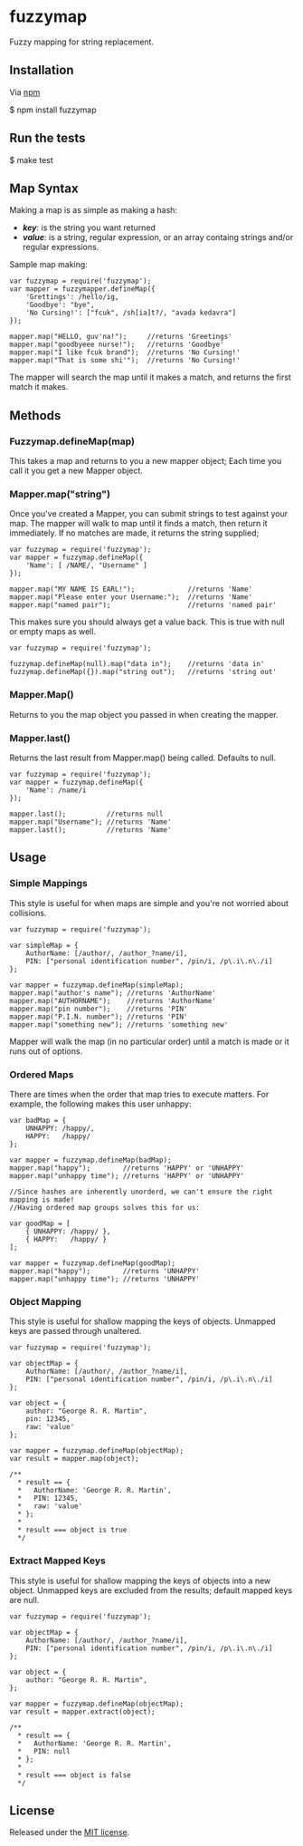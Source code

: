 fuzzymap
=========

Fuzzy mapping for string replacement.

## Installation
Via [npm](http://github.com/isaacs/npm)

  $ npm install fuzzymap

## Run the tests

  $ make test

## Map Syntax
Making a map is as simple as making a hash:
 - ___key___: is the string you want returned
 - ___value___: is a string, regular expression, or an array containg strings and/or regular expressions.

Sample map making:

    var fuzzymap = require('fuzzymap');
    var mapper = fuzzymapper.defineMap({
        'Grettings': /hello/ig,
        'Goodbye': "bye",
        'No Cursing!': ["fcuk", /sh[ia]t?/, "avada kedavra"]
    });

    mapper.map("HELLO, guv'na!");     //returns 'Greetings'
    mapper.map("goodbyeee nurse!");   //returns 'Goodbye'
    mapper.map("I like fcuk brand");  //returns 'No Cursing!'
    mapper.map("That is some shi'");  //returns 'No Cursing!'

The mapper will search the map until it makes a match, and returns the first match it makes.

## Methods
### Fuzzymap.defineMap(map)
This takes a map and returns to you a new mapper object;
Each time you call it you get a new Mapper object.

### Mapper.map("string")
Once you've created a Mapper, you can submit strings to test against your map.
The mapper will walk to map until it finds a match, then return it immediately.
If no matches are made, it returns the string supplied;

    var fuzzymap = require('fuzzymap');
    var mapper = fuzzymap.defineMap({
        'Name': [ /NAME/, "Username" ]
    });

    mapper.map("MY NAME IS EARL!");             //returns 'Name'
    mapper.map("Please enter your Username:");  //returns 'Name'
    mapper.map("named pair");                   //returns 'named pair'

This makes sure you should always get a value back.
This is true with null or empty maps as well.

    var fuzzymap = require('fuzzymap');
  
    fuzzymap.defineMap(null).map("data in");    //returns 'data in'
    fuzzymap.defineMap({}).map("string out");   //returns 'string out'
  
### Mapper.Map()
Returns to you the map object you passed in when creating the mapper.

### Mapper.last()
Returns the last result from Mapper.map() being called.
Defaults to null.

    var fuzzymap = require('fuzzymap');
    var mapper = fuzzymap.defineMap({
        'Name': /name/i
    });

    mapper.last();          //returns null
    mapper.map("Username"); //returns 'Name'
    mapper.last();          //returns 'Name'

## Usage
### Simple Mappings
This style is useful for when maps are simple and you're not worried about collisions.

    var fuzzymap = require('fuzzymap');

    var simpleMap = {
        AuthorName: [/author/, /author_?name/i],
        PIN: ["personal identification number", /pin/i, /p\.i\.n\./i]
    };

    var mapper = fuzzymap.defineMap(simpleMap);
    mapper.map("author's name"); //returns 'AuthorName'
    mapper.map("AUTHORNAME");    //returns 'AuthorName'
    mapper.map("pin number");    //returns 'PIN'
    mapper.map("P.I.N. number"); //returns 'PIN'
    mapper.map("something new"); //returns 'something new'

Mapper will walk the map (in no particular order) until a match is made or it runs out of options.

### Ordered Maps
There are times when the order that map tries to execute matters.
For example, the following makes this user unhappy:

    var badMap = {
        UNHAPPY: /happy/,
        HAPPY:   /happy/
    };

    var mapper = fuzzymap.defineMap(badMap);
    mapper.map("happy");        //returns 'HAPPY' or 'UNHAPPY'
    mapper.map("unhappy time"); //returns 'HAPPY' or 'UNHAPPY'

    //Since hashes are inherently unorderd, we can't ensure the right mapping is made!
    //Having ordered map groups solves this for us:

    var goodMap = [
        { UNHAPPY: /happy/ },
        { HAPPY:   /happy/ }
    ];

    var mapper = fuzzymap.defineMap(goodMap);
    mapper.map("happy");        //returns 'UNHAPPY'
    mapper.map("unhappy time"); //returns 'UNHAPPY'

### Object Mapping
This style is useful for shallow mapping the keys of objects.
Unmapped keys are passed through unaltered.

    var fuzzymap = require('fuzzymap');

    var objectMap = {
        AuthorName: [/author/, /author_?name/i],
        PIN: ["personal identification number", /pin/i, /p\.i\.n\./i]
    };

    var object = {
        author: "George R. R. Martin",
        pin: 12345,
        raw: 'value'
    };

    var mapper = fuzzymap.defineMap(objectMap);
    var result = mapper.map(object);
    
    /**
      * result == {
      *   AuthorName: 'George R. R. Martin',
      *   PIN: 12345,
      *   raw: 'value'
      * };
      *
      * result === object is true
      */

### Extract Mapped Keys
This style is useful for shallow mapping the keys of objects into a new object.
Unmapped keys are excluded from the results; default mapped keys are null.

    var fuzzymap = require('fuzzymap');

    var objectMap = {
        AuthorName: [/author/, /author_?name/i],
        PIN: ["personal identification number", /pin/i, /p\.i\.n\./i]
    };

    var object = {
        author: "George R. R. Martin",
    };

    var mapper = fuzzymap.defineMap(objectMap);
    var result = mapper.extract(object);
    
    /**
      * result == {
      *   AuthorName: 'George R. R. Martin',
      *   PIN: null
      * };
      *
      * result === object is false
      */

## License
Released under the [MIT license](http://www.opensource.org/licenses/MIT).
